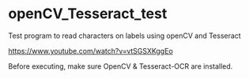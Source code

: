 openCV_Tesseract_test
=====================

Test program to read characters on labels using openCV and Tesseract

https://www.youtube.com/watch?v=vtSGSXKggEo

Before executing, make sure OpenCV & Tesseract-OCR are installed.
